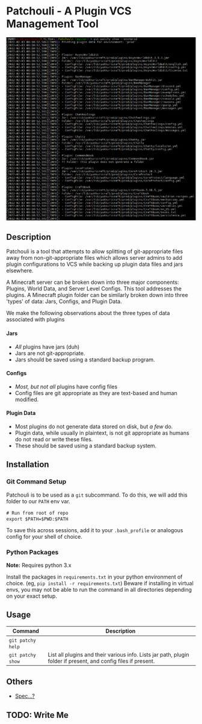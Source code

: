 # Patchouli - A Plugin VCS Management Tool

![](docs/imgs/git_patchy_show_ss.png)

## Description
Patchouli is a tool that attempts to allow splitting of git-appropriate files away from non-git-appropriate files which allows server admins to add plugin configurations to VCS while backing up plugin data files and jars elsewhere.

A Minecraft server can be broken down into three major components: Plugins, World Data, and Server Level Configs. This tool addresses the plugins. A Minecraft plugin folder can be similarly broken down into three 'types' of data: Jars, Configs, and Plugin Data.

We make the following observations about the three types of data associated with plugins
#### Jars
- *All* plugins have jars (duh)
- Jars are not git-appropriate.
- Jars should be saved using a standard backup program.

#### Configs
- *Most, but not all* plugins have config files
- Config files are git appropriate as they are text-based and human modified.

#### Plugin Data
- Most plugins do not generate data stored on disk, but *a few* do.
- Plugin data, while usually in plaintext, is not git appropriate as humans do not read or write these files.
- These should be saved using a standard backup system.

## Installation
### Git Command Setup
Patchouli is to be used as a `git` subcommand. To do this, we will add this folder to our `PATH` env var.

```
# Run from root of repo
export $PATH=$PWD:$PATH
```

To save this across sessions, add it to your `.bash_profile` or analogous config for your shell of choice.

### Python Packages
**Note:** Requires python 3.x

Install the packages in `requirements.txt` in your python environment of choice. (eg, `pip install -r requirements.txt`)
Beware if installing in virtual envs, you may not be able to run the command in all directories depending on your exact setup.


## Usage

|Command|Description|
|-------|-----------|
|`git patchy help`||
|`git patchy show`|List all plugins and their various info. Lists jar path, plugin folder if present, and config files if present.|



## Others
- [Spec...?](docs/specs.md)

## TODO: Write Me
